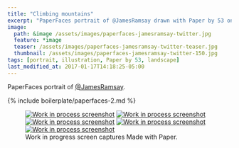 ```yaml
---
title: "Climbing mountains"
excerpt: "PaperFaces portrait of @JamesRamsay drawn with Paper by 53 on an iPad."
image: 
  path: &image /assets/images/paperfaces-jamesramsay-twitter.jpg 
  feature: *image
  teaser: /assets/images/paperfaces-jamesramsay-twitter-teaser.jpg
  thumbnail: /assets/images/paperfaces-jamesramsay-twitter-150.jpg
tags: [portrait, illustration, Paper by 53, landscape]
last_modified_at: 2017-01-17T14:18:25-05:00
---
```


PaperFaces portrait of [@JamesRamsay](http://twitter.com/JamesRamsay).

{% include boilerplate/paperfaces-2.md %}

<figure class="third">
	<a href="/assets/images/paperfaces-jamesramsay-process-1-lg.jpg"><img src="/assets/images/paperfaces-jamesramsay-process-1-600.jpg" alt="Work in process screenshot"></a>
	<a href="/assets/images/paperfaces-jamesramsay-process-2-lg.jpg"><img src="/assets/images/paperfaces-jamesramsay-process-2-600.jpg" alt="Work in process screenshot"></a>
	<a href="/assets/images/paperfaces-jamesramsay-process-3-lg.jpg"><img src="/assets/images/paperfaces-jamesramsay-process-3-600.jpg" alt="Work in process screenshot"></a>
	<a href="/assets/images/paperfaces-jamesramsay-process-4-lg.jpg"><img src="/assets/images/paperfaces-jamesramsay-process-4-600.jpg" alt="Work in process screenshot"></a>
	<a href="/assets/images/paperfaces-jamesramsay-process-5-lg.jpg"><img src="/assets/images/paperfaces-jamesramsay-process-5-600.jpg" alt="Work in process screenshot"></a>
	<figcaption>Work in progress screen captures Made with Paper.</figcaption>
</figure>
